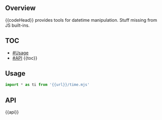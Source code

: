 ## Overview

{{codeHead}} provides tools for datetime manipulation. Stuff missing from JS built-ins.

## TOC

* [#Usage](#usage)
* [#API](#api)
{{toc}}

## Usage

```js
import * as ti from '{{url}}/time.mjs'
```

## API

{{api}}
